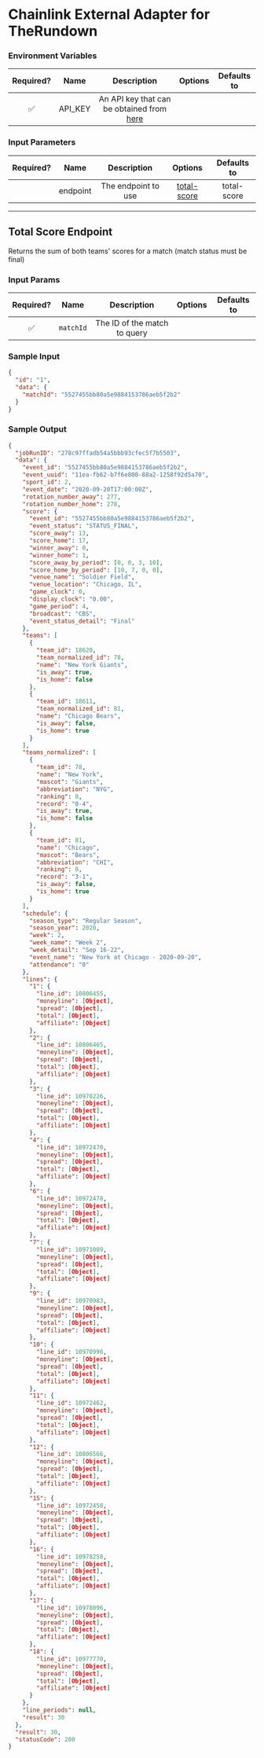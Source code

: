# Chainlink External Adapter for TheRundown

### Environment Variables

| Required? |  Name   |                                         Description                                         | Options | Defaults to |
| :-------: | :-----: | :-----------------------------------------------------------------------------------------: | :-----: | :---------: |
|    ✅     | API_KEY | An API key that can be obtained from [here](https://rapidapi.com/therundown/api/therundown) |         |             |

### Input Parameters

| Required? |   Name   |     Description     |               Options                | Defaults to |
| :-------: | :------: | :-----------------: | :----------------------------------: | :---------: |
|           | endpoint | The endpoint to use | [total-score](#Total-Score-Endpoint) | total-score |

---

## Total Score Endpoint

Returns the sum of both teams' scores for a match (match status must be final)

### Input Params

| Required? |   Name    |         Description          | Options | Defaults to |
| :-------: | :-------: | :--------------------------: | :-----: | :---------: |
|    ✅     | `matchId` | The ID of the match to query |         |             |

### Sample Input

```json
{
  "id": "1",
  "data": {
    "matchId": "5527455bb80a5e9884153786aeb5f2b2"
  }
}
```

### Sample Output

```json
{
  "jobRunID": "278c97ffadb54a5bbb93cfec5f7b5503",
  "data": {
    "event_id": "5527455bb80a5e9884153786aeb5f2b2",
    "event_uuid": "11ea-fb62-b7f6e800-88a2-1258f92d5a70",
    "sport_id": 2,
    "event_date": "2020-09-20T17:00:00Z",
    "rotation_number_away": 277,
    "rotation_number_home": 278,
    "score": {
      "event_id": "5527455bb80a5e9884153786aeb5f2b2",
      "event_status": "STATUS_FINAL",
      "score_away": 13,
      "score_home": 17,
      "winner_away": 0,
      "winner_home": 1,
      "score_away_by_period": [0, 0, 3, 10],
      "score_home_by_period": [10, 7, 0, 0],
      "venue_name": "Soldier Field",
      "venue_location": "Chicago, IL",
      "game_clock": 0,
      "display_clock": "0.00",
      "game_period": 4,
      "broadcast": "CBS",
      "event_status_detail": "Final"
    },
    "teams": [
      {
        "team_id": 18620,
        "team_normalized_id": 78,
        "name": "New York Giants",
        "is_away": true,
        "is_home": false
      },
      {
        "team_id": 18611,
        "team_normalized_id": 81,
        "name": "Chicago Bears",
        "is_away": false,
        "is_home": true
      }
    ],
    "teams_normalized": [
      {
        "team_id": 78,
        "name": "New York",
        "mascot": "Giants",
        "abbreviation": "NYG",
        "ranking": 0,
        "record": "0-4",
        "is_away": true,
        "is_home": false
      },
      {
        "team_id": 81,
        "name": "Chicago",
        "mascot": "Bears",
        "abbreviation": "CHI",
        "ranking": 0,
        "record": "3-1",
        "is_away": false,
        "is_home": true
      }
    ],
    "schedule": {
      "season_type": "Regular Season",
      "season_year": 2020,
      "week": 2,
      "week_name": "Week 2",
      "week_detail": "Sep 16-22",
      "event_name": "New York at Chicago - 2020-09-20",
      "attendance": "0"
    },
    "lines": {
      "1": {
        "line_id": 10806455,
        "moneyline": [Object],
        "spread": [Object],
        "total": [Object],
        "affiliate": [Object]
      },
      "2": {
        "line_id": 10806465,
        "moneyline": [Object],
        "spread": [Object],
        "total": [Object],
        "affiliate": [Object]
      },
      "3": {
        "line_id": 10978226,
        "moneyline": [Object],
        "spread": [Object],
        "total": [Object],
        "affiliate": [Object]
      },
      "4": {
        "line_id": 10972470,
        "moneyline": [Object],
        "spread": [Object],
        "total": [Object],
        "affiliate": [Object]
      },
      "6": {
        "line_id": 10972478,
        "moneyline": [Object],
        "spread": [Object],
        "total": [Object],
        "affiliate": [Object]
      },
      "7": {
        "line_id": 10971009,
        "moneyline": [Object],
        "spread": [Object],
        "total": [Object],
        "affiliate": [Object]
      },
      "9": {
        "line_id": 10970983,
        "moneyline": [Object],
        "spread": [Object],
        "total": [Object],
        "affiliate": [Object]
      },
      "10": {
        "line_id": 10970996,
        "moneyline": [Object],
        "spread": [Object],
        "total": [Object],
        "affiliate": [Object]
      },
      "11": {
        "line_id": 10972462,
        "moneyline": [Object],
        "spread": [Object],
        "total": [Object],
        "affiliate": [Object]
      },
      "12": {
        "line_id": 10806566,
        "moneyline": [Object],
        "spread": [Object],
        "total": [Object],
        "affiliate": [Object]
      },
      "15": {
        "line_id": 10972458,
        "moneyline": [Object],
        "spread": [Object],
        "total": [Object],
        "affiliate": [Object]
      },
      "16": {
        "line_id": 10978258,
        "moneyline": [Object],
        "spread": [Object],
        "total": [Object],
        "affiliate": [Object]
      },
      "17": {
        "line_id": 10978096,
        "moneyline": [Object],
        "spread": [Object],
        "total": [Object],
        "affiliate": [Object]
      },
      "18": {
        "line_id": 10977770,
        "moneyline": [Object],
        "spread": [Object],
        "total": [Object],
        "affiliate": [Object]
      }
    },
    "line_periods": null,
    "result": 30
  },
  "result": 30,
  "statusCode": 200
}
```
